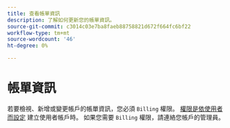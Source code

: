 ```yaml
---
title: 查看帳單資訊
description: 了解如何更新您的帳單資訊。
source-git-commit: c3014c03e7ba8faeb88758821d672f664fc6bf22
workflow-type: tm+mt
source-wordcount: '46'
ht-degree: 0%

---
```


# 帳單資訊

若要檢視、新增或變更帳戶的帳單資訊，您必須 `Billing` 權限。 [權限是依使用者而設定](../../administrator/user-management/user-management.md) 建立使用者帳戶時。 如果您需要 `Billing` 權限，請連絡您帳戶的管理員。
